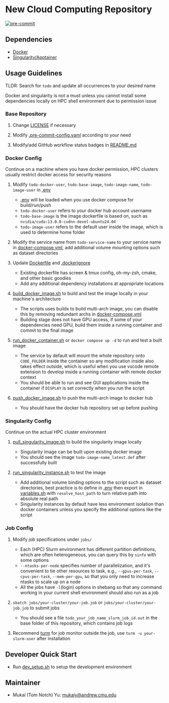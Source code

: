 # New Cloud Computing Repository

[![pre-commit](https://github.com/castacks/Cloud-Computing-Repository-Template/actions/workflows/pre-commit.yml/badge.svg)](https://github.com/castacks/Cloud-Computing-Repository-Template/actions/workflows/pre-commit.yml)

## Dependencies

- [Docker](https://docs.docker.com/get-docker/)
- [Singularity/Apptainer](https://apptainer.org/)

## Usage Guidelines

TLDR: Search for `todo` and update all occurrences to your desired name

Docker and singularity is not a must unless you cannot install some dependencies locally on HPC shell environment due to permission issue

### Base Repository

1. Change [LICENSE](LICENSE) if necessary

1. Modify [.pre-commit-config.yaml](.pre-commit-config.yaml) according to your need

1. Modify/add GitHub workflow status badges in [README.md](README.md)

### Docker Config

Continue on a machine where you have docker permission, HPC clusters usually restrict docker access for security reasons

1. Modify `todo-docker-user`, `todo-base-image`, `todo-image-name`, `todo-image-user` in [.env](.env)

   - [.env](.env) will be loaded when you use docker compose for build/run/push
   - `todo-docker-user` refers to your docker hub account username
   - `todo-base-image` is the image dockerfile is based on, such as `nvidia/cuda:13.0.0-cudnn-devel-ubuntu24.04`
   - `todo-image-user` refers to the default user inside the image, which is used to determine home folder

1. Modify the service name from `todo-service-name` to your service name in [docker-compose.yml](docker-compose.yml), add additional volume mounting options such as dataset directories

1. Update [Dockerfile](docker/latest/Dockerfile) and [.dockerignore](.dockerignore)

   - Existing dockerfile has screen & tmux config, oh-my-zsh, cmake, and other basic goodies
   - Add any additional dependency installations at appropriate locations

1. [build_docker_image.sh](scripts/build_docker_image.sh) to build and test the image locally in your machine's architecture

   - The scripts uses buildx to build multi-arch image, you can disable this by removing redundant archs in [docker-compose.yml](docker-compose.yml)
   - Building stage does not have GPU access, if some of your dependencies need GPU, build them inside a running container and commit to the final image

1. [run_docker_container.sh](scripts/run_docker_container.sh) or `docker compose up -d` to run and test a built image

   - The service by default will mount the whole repository onto `CODE_FOLDER` inside the container so any modification inside also takes effect outside, which is useful when you use vscode remote extension to develop inside a running container with remote docker context
   - You should be able to run and see GUI applications inside the container if `DISPLAY` is set correctly when you run the script

1. [push_docker_image.sh](scripts/push_docker_image.sh) to push the multi-arch image to docker hub

   - You should have the docker hub repository set up before pushing

### Singularity Config

Continue on the actual HPC cluster environment

1. [pull_singularity_image.sh](scripts/pull_singularity_image.sh) to build the singularity image locally

   - Singularity image can be built upon existing docker image
   - You should see the image `todo-image-name_latest.def` after successfully built

1. [run_singularity_instance.sh](scripts/run_singularity_instance.sh) to test the image

   - Add additional volume binding options to the script such as dataset directories, best practice is to define in [.env](.env) then export in [variables.sh](scripts/variables.sh) with `resolve_host_path` to turn relative path into absolute real path
   - Singularity instances by default have less environment isolation than docker containers unless you specify the additional options like the script

### Job Config

1. Modify job specifications under `jobs/`

   - Each (HPC) Slurm environment has different partition definitions, which are often heterogeneous, you can query this by `sinfo` with some options
   - `--ntasks-per-node` specifies number of parallelization, and it's convenient to tie other resources to task, e.g., `--gpus-per-task`, `--cpus-per-task`, `--mem-per-gpu`, so that you only need to increase ntasks to scale up on a node
   - All the jobs have `-l`(login) options in shebang so that any command working in your current shell environment should also run as a job

1. `sbatch jobs/your-cluster/your-job.job` or `jobs/your-cluster/your-job.job` to submit jobs

   - You should see a file `todo_your_job_name_slurm_job_id.out` in the base folder of this repository, which contains job logs

1. Recommend [turm](https://github.com/kabouzeid/turm) for job monitor outside the job, use `turm -u your-slurm-user` after installation

## Developer Quick Start

- Run [dev_setup.sh](scripts/dev_setup.sh) to setup the development environment

## Maintainer

- Mukai (Tom Notch) Yu: [mukaiy@andrew.cmu.edu](mailto:mukaiy@andrew.cmu.edu)
